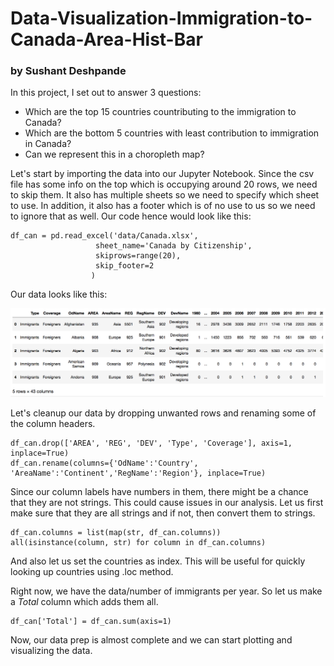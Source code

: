 # Data-Visualization-Immigration-to-Canada-Area-Hist-Bar
### by Sushant Deshpande

In this project, I set out to answer 3 questions:
* Which are the top 15 countries countributing to the immigration to Canada?
* Which are the bottom 5 countries with least contribution to immigration in Canada?
* Can we represent this in a choropleth map?

Let's start by importing the data into our Jupyter Notebook. Since the csv file has some info on the top which is occupying around 20 rows, we need to skip them. It also has multiple sheets so we need to specify which sheet to use. In addition, it also has a footer which is of no use to us so we need to ignore that as well. Our code hence would look like this:

    df_can = pd.read_excel('data/Canada.xlsx',
                       sheet_name='Canada by Citizenship',
                       skiprows=range(20),
                       skip_footer=2
                      )

Our data looks like this:

![01_table](images/01_table.png)

Let's cleanup our data by dropping unwanted rows and renaming some of the column headers.

    df_can.drop(['AREA', 'REG', 'DEV', 'Type', 'Coverage'], axis=1, inplace=True)
    df_can.rename(columns={'OdName':'Country', 'AreaName':'Continent','RegName':'Region'}, inplace=True)

Since our column labels have numbers in them, there might be a chance that they are not strings. This could cause issues in our analysis. Let us first make sure that they are all strings and if not, then convert them to strings.

    df_can.columns = list(map(str, df_can.columns))
    all(isinstance(column, str) for column in df_can.columns)

And also let us set the countries as index. This will be useful for quickly looking up countries using .loc method.

Right now, we have the data/number of immigrants per year. So let us make a *Total* column which adds them all.

    df_can['Total'] = df_can.sum(axis=1)

Now, our data prep is almost complete and we can start plotting and visualizing the data. 